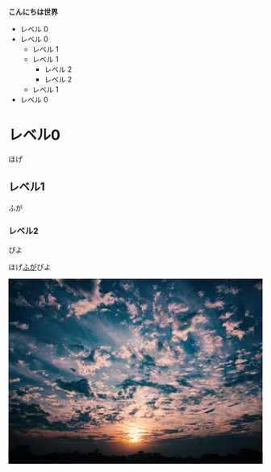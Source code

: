 **こんにちは世界**  

- レベル 0
- レベル 0
  - レベル 1  
  - レベル 1
    - レベル 2  
    - レベル 2
  - レベル 1
- レベル 0


# レベル0

ほげ

## レベル1

ふが

### レベル2

ぴよ


ほげ[ふが](https://github.com/)ぴよ



![ほげ](./hoge.png)
